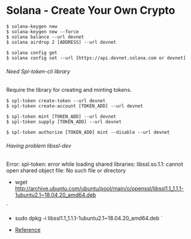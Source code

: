# Solana - Create Your Own Crypto


```
$ solana-keygen new
$ solana-keygen new --force
$ solana balance --url devnet
$ solana airdrop 2 [ADDRESS] --url devnet

$ solana config get
$ solana config set --url [https://api.devnet.solana.com or devnet]
```

###### Need Spl-token-cli library
Require the library for creating and minting tokens.

```
$ spl-token create-token --url devnet
$ spl-token create-account [TOKEN_ADD] --url devnet

$ spl-token mint [TOKEN_ADD] --url devnet
$ spl-token supply [TOKEN_ADD] --url devnet

$ spl-token authorize [TOKEN_ADD] mint --disable --url devnet
```

###### Having problem libssl-dev 
Error: spl-token: error while loading shared libraries: libssl.so.1.1: cannot open shared object file: No such file or directory

* wget http://archive.ubuntu.com/ubuntu/pool/main/o/openssl/libssl1.1_1.1.1-1ubuntu2.1~18.04.20_amd64.deb 

`
* sudo dpkg -i libssl1.1_1.1.1-1ubuntu2.1~18.04.20_amd64.deb
`

* [Reference](https://github.com/dotnet/sdk/issues/24759)


